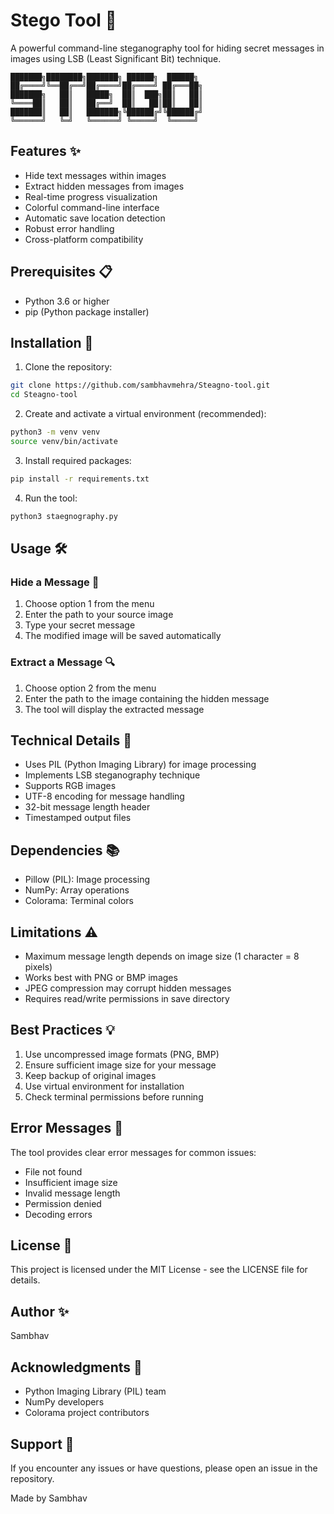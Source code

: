 # Stego Tool 🔐

A powerful command-line steganography tool for hiding secret messages in images using LSB (Least Significant Bit) technique.

```
███████╗████████╗███████╗ ██████╗  ██████╗ 
██╔════╝╚══██╔══╝██╔════╝██╔════╝ ██╔═══██╗
███████╗   ██║   █████╗  ██║  ███╗██║   ██║
╚════██║   ██║   ██╔══╝  ██║   ██║██║   ██║
███████║   ██║   ███████╗╚██████╔╝╚██████╔╝
╚══════╝   ╚═╝   ╚══════╝ ╚═════╝  ╚═════╝ 
```

## Features ✨

- Hide text messages within images
- Extract hidden messages from images
- Real-time progress visualization
- Colorful command-line interface
- Automatic save location detection
- Robust error handling
- Cross-platform compatibility

## Prerequisites 📋

- Python 3.6 or higher
- pip (Python package installer)

## Installation 🚀

1. Clone the repository:
```bash
git clone https://github.com/sambhavmehra/Steagno-tool.git
cd Steagno-tool
```

2. Create and activate a virtual environment (recommended):
```bash
python3 -m venv venv
source venv/bin/activate  
 ```

3. Install required packages:
```bash
pip install -r requirements.txt
```

4. Run the tool:
```bash
python3 staegnography.py
```

## Usage 🛠️


### Hide a Message 📝

1. Choose option 1 from the menu
2. Enter the path to your source image
3. Type your secret message
4. The modified image will be saved automatically

### Extract a Message 🔍

1. Choose option 2 from the menu
2. Enter the path to the image containing the hidden message
3. The tool will display the extracted message

## Technical Details 🔧

- Uses PIL (Python Imaging Library) for image processing
- Implements LSB steganography technique
- Supports RGB images
- UTF-8 encoding for message handling
- 32-bit message length header
- Timestamped output files

## Dependencies 📚

- Pillow (PIL): Image processing
- NumPy: Array operations
- Colorama: Terminal colors

## Limitations ⚠️

- Maximum message length depends on image size (1 character = 8 pixels)
- Works best with PNG or BMP images
- JPEG compression may corrupt hidden messages
- Requires read/write permissions in save directory

## Best Practices 💡

1. Use uncompressed image formats (PNG, BMP)
2. Ensure sufficient image size for your message
3. Keep backup of original images
4. Use virtual environment for installation
5. Check terminal permissions before running

## Error Messages 🚫

The tool provides clear error messages for common issues:
- File not found
- Insufficient image size
- Invalid message length
- Permission denied
- Decoding errors

## License 📄

This project is licensed under the MIT License - see the LICENSE file for details.

## Author ✨

Sambhav

## Acknowledgments 🙏

- Python Imaging Library (PIL) team
- NumPy developers
- Colorama project contributors

## Support 💪

If you encounter any issues or have questions, please open an issue in the repository.



Made by Sambhav
